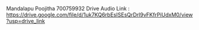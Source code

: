 Mandalapu Poojitha 700759932
Drive Audio Link : https://drive.google.com/file/d/1uk7KQ6rbEsISEsQrDrl9vFKfrPiUdxM0/view?usp=drive_link
